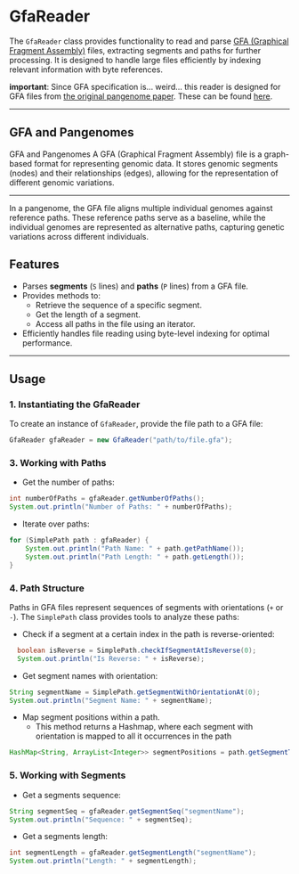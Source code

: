 # GfaReader

The `GfaReader` class provides functionality to read and parse [GFA (Graphical Fragment Assembly)](https://github.com/GFA-spec/GFA-spec) files, extracting segments and paths for further processing. It is designed to handle large files efficiently by indexing relevant information with byte references.

**important**: Since GFA specification is... weird... this reader is designed for GFA files from [the original pangenome paper](https://www.nature.com/articles/s41586-023-05896-x#Abs1).
These can be found [here](https://s3-us-west-2.amazonaws.com/human-pangenomics/index.html?prefix=pangenomes/freeze/freeze1/pggb/chroms/).

---
## GFA and Pangenomes


GFA and Pangenomes
A GFA (Graphical Fragment Assembly) file is a graph-based format for representing genomic data. It stores genomic segments (nodes) and their relationships (edges), allowing for the representation of different genomic variations.

---

In a pangenome, the GFA file aligns multiple individual genomes against reference paths. These reference paths serve as a baseline, while the individual genomes are represented as alternative paths, capturing genetic variations across different individuals.
## Features

- Parses **segments** (`S` lines) and **paths** (`P` lines) from a GFA file.
- Provides methods to:
    - Retrieve the sequence of a specific segment.
    - Get the length of a segment.
    - Access all paths in the file using an iterator.
- Efficiently handles file reading using byte-level indexing for optimal performance.

---

## Usage

### 1. **Instantiating the GfaReader**

To create an instance of `GfaReader`, provide the file path to a GFA file:

```java
GfaReader gfaReader = new GfaReader("path/to/file.gfa");
```
### 3. **Working with Paths**

- Get the number of paths:
```java
int numberOfPaths = gfaReader.getNumberOfPaths();
System.out.println("Number of Paths: " + numberOfPaths);
```
- Iterate over paths:
```java
for (SimplePath path : gfaReader) {
    System.out.println("Path Name: " + path.getPathName());
    System.out.println("Path Length: " + path.getLength());
}
```
### 4. **Path Structure**
Paths in GFA files represent sequences of segments with orientations (```+``` or ```-```). 
The ```SimplePath``` class provides tools to analyze these paths:

- Check if a segment at a certain index in the path is reverse-oriented:
```java
  boolean isReverse = SimplePath.checkIfSegmentAtIsReverse(0);
  System.out.println("Is Reverse: " + isReverse);
```

- Get segment names with orientation:

```java
String segmentName = SimplePath.getSegmentWithOrientationAt(0);
System.out.println("Segment Name: " + segmentName);
```
- Map segment positions within a path. 
  - This method returns a Hashmap, where each segment with orientation is mapped to all it occurrences in the path 
```java
HashMap<String, ArrayList<Integer>> segmentPositions = path.getSegmentToPositions();
```

### 5. **Working with Segments**

- Get a segments sequence:
```java
String segmentSeq = gfaReader.getSegmentSeq("segmentName");
System.out.println("Sequence: " + segmentSeq);
```
- Get a segments length:

```java
int segmentLength = gfaReader.getSegmentLength("segmentName");
System.out.println("Length: " + segmentLength);

```